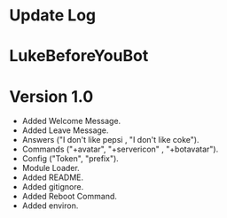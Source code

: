 # Update Log
# LukeBeforeYouBot

# Version 1.0
+ Added Welcome Message.
+ Added Leave Message.
+ Answers ("I don't like pepsi , "I don't like coke").
+ Commands ("+avatar", "+servericon" , "+botavatar").
+ Config ("Token", "prefix").
+ Module Loader.
+ Added README.
+ Added gitignore.
+ Added Reboot Command.
+ Added environ.

